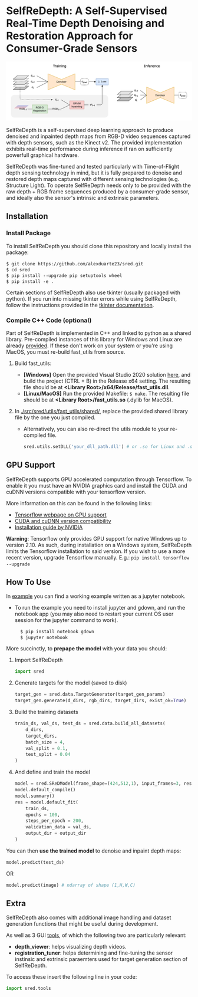 # SelfReDepth: A Self-Supervised Real-Time Depth Denoising and Restoration Approach for Consumer-Grade Sensors

![SelfReDepth's architecture](./images/banner.png)

SelfReDepth is a self-supervised deep learning approach to produce denoised and inpainted depth maps from RGB-D video sequences captured with depth sensors, such as the Kinect v2. The provided implementation exhibits real-time performance during inference if ran on sufficiently powerfull graphical hardware.

SelfReDepth was fine-tuned and tested particularly with Time-of-Flight depth sensing technology in mind, but it is fully prepared to denoise and restored depth maps captured with different sensing technologies (e.g. Structure Light). To operate SelfReDepth needs only to be provided with the raw depth + RGB frame sequences produced by a consumer-grade sensor, and ideally also the sensor's intrinsic and extrinsic parameters.


## Installation

### **Install Package**
To install SelfReDepth you should clone this repository and locally install the package:

    $ git clone https://github.com/alexduarte23/sred.git
    $ cd sred
    $ pip install --upgrade pip setuptools wheel
    $ pip install -e .

Certain sections of SelfReDepth also use tkinter (usually packaged with python). If you run into missing tkinter errors while using SelfReDepth, follow the instructions provided in the [tkinter documentation](https://tkdocs.com/tutorial/install.html).


### **Compile C++ Code (optional)**

Part of SelfReDepth is implemented in C++ and linked to python as a shared library.
Pre-compiled instances of this library for Windows and Linux are already [provided](./src/sred/utils/fast_utils/shared/). If these don't work on your system or you're using MacOS, you must re-build fast_utils from source.

1. Build fast_utils:
    - **[Windows]** Open the provided Visual Studio 2020 solution [here](./src/sred/utils/fast_utils/), and build the project (CTRL + B) in the Release x64 setting. The resulting file should be at **\<Library Root\>/x64/Release/fast_utils.dll**.
    - **[Linux/MacOS]** Run the provided Makefile: `$ make`. The resulting file should be at **\<Library Root\>/fast_utils.so** (.dylib for MacOS).
2. In [./src/sred/utils/fast_utils/shared/](./src/sred/utils/fast_utils/shared/), replace the provided shared library file by the one you just compiled.

    - Alternatively, you can also re-direct the utils module to your re-compiled file.
        ```python
        sred.utils.setDLL('your_dll_path.dll') # or .so for Linux and .dylib for MacOS
        ```


## GPU Support

SelfReDepth supports GPU accelerated computation through Tensorflow. To enable it you must have an NVIDIA graphics card and install the CUDA and cuDNN versions compatible with your tensorflow version.

More information on this can be found in the following links:
- [Tensorflow webpage on GPU support](https://www.tensorflow.org/install/pip#windows-native)
- [CUDA and cuDNN version compatibility](https://www.tensorflow.org/install/source#gpu)
- [Installation guide by NVIDIA](https://docs.nvidia.com/deeplearning/cudnn/install-guide/index.html#install-windows)

**Warning**: Tensorflow only provides GPU support for native Windows up to version 2.10. As such, during installation on a Windows system, SelfReDepth limits the Tensorflow installation to said version. If you wish to use a more recent version, upgrade Tensorflow manually. E.g.: `pip install tensorflow --upgrade`


## How To Use

In [example](./examples/train_and_test.ipynb) you can find a working example written as a jupyter notebook.
- To run the example you need to install jupyter and gdown, and run the notebook app (you may also need to restart your current OS user session for the jupyter command to work).

        $ pip install notebook gdown
        $ jupyter notebook

More succinctly, to **prepape the model** with your data you should:
1. Import SelfReDepth
    
    ```python
    import sred
    ```
2. Generate targets for the model (saved to disk)
    
    ```python
    target_gen = sred.data.TargetGenerator(target_gen_params)
    target_gen.generate(d_dirs, rgb_dirs, target_dirs, exist_ok=True)
    ```

3. Build the training datasets
    
    ```python
    train_ds, val_ds, test_ds = sred.data.build_all_datasets(
        d_dirs,
        target_dirs,
        batch_size = 4,
        val_split = 0.1,
        test_split = 0.04
    )
    ```

4. And define and train the model
    
    ```python
    model = sred.SReDModel(frame_shape=(424,512,1), input_frames=3, residual=-1)
    model.default_compile()
    model.summary()
    res = model.default_fit(
        train_ds,
        epochs = 100,
        steps_per_epoch = 200,
        validation_data = val_ds,
        output_dir = output_dir
    )
    ```

You can then **use the trained model** to denoise and inpaint depth maps:

```python
model.predict(test_ds)
```
OR

```python
model.predict(image) # ndarray of shape (1,H,W,C)
```

## Extra

SelfReDepth also comes with additional image handling and dataset generation functions that might be useful during development.

As well as 3 GUI [tools](./src/sred/tools/), of which the following two are particularly relevant:
- **depth_viewer**: helps visualizing depth videos.
- **registration_tuner**: helps determining and fine-tuning the sensor instinsic and extrinsic paraemters used for target generation section of SelfReDepth.

To access these insert the following line in your code:

```python
import sred.tools
```
